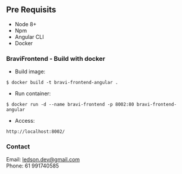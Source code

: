 ## Pre Requisits

- Node 8+
- Npm
- Angular CLI 
- Docker

### BraviFrontend - Build with docker

- Build image: 
```
$ docker build -t bravi-frontend-angular .
```

- Run container:
```
$ docker run -d --name bravi-frontend -p 8002:80 bravi-frontend-angular
```

- Access:
```
http://localhost:8002/
```

### Contact

Email: ledson.dev@gmail.com  
Phone: 61 991740585

